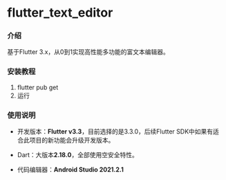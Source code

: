 # flutter_text_editor

### 介绍

基于Flutter 3.x，从0到1实现高性能多功能的富文本编辑器。

### 安装教程

1. flutter pub get
2. 运行

### 使用说明

- 开发版本：**Flutter v3.3**，目前选择的是3.3.0，后续Flutter SDK中如果有适合此项目的新功能会升级开发版本。
- Dart：大版本**2.18.0**，全部使用空安全特性。

- 代码编辑器：**Android Studio 2021.2.1**

